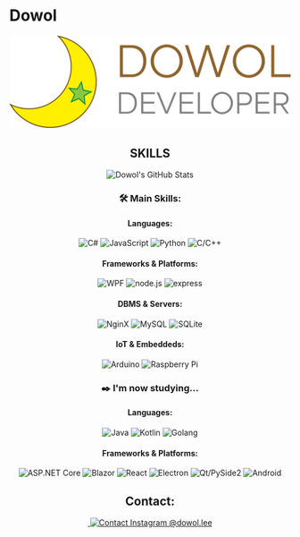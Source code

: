 # Dowol

<section>
</section>


<section align="center">
  <img src="./img/dowol-developer-banner.png" alt="Dowol Developer" />
</section>
<!--
<section title="Read more stories" align="center">
  <p>READ MORE STORIES</p>
  <table align="center" border="0">
    <tbody>
      <tr>
        <td>
          <a href="./whoami.ko.md" hreflang="ko">한국어</a>
        </td>
        <td>
          <a href="./whoami.en.md" hreflang="en">English</a>
        </td>
        <td>
          <a href="./whoami.ja.md" hreflang="ja">日本語</a>
        </td>
        <td>
          <a href="./whoami.fr.md" hreflang="fr">français</a>
        </td>
      </tr>
    </tbody>
  </table>
</section>
-->
<section title="Skills" align="center">
  <h2>SKILLS</h2>
  <img src="https://github-readme-stats.vercel.app/api/top-langs/?username=dowol&theme=transparent&border_raduis=4&langs_count=5" alt="Dowol's GitHub Stats" />
  <h3>🛠️ Main Skills: </h3>
  <h4>Languages:</h4>
  <img src="https://img.shields.io/badge/C%E2%99%AF-239120?style=for-the-badge&logo=csharp&logoColor=eee" alt="C#" />
  <img src="https://img.shields.io/badge/JavaScript-F7DF1E?style=for-the-badge&logo=javascript&logoColor=333" alt="JavaScript" />
  <img src="https://img.shields.io/badge/Python-3776AB?style=for-the-badge&logo=python&logoColor=eee" alt="Python" />
  <img src="https://img.shields.io/badge/C%2fC++-00599C?style=for-the-badge&logo=cplusplus" alt="C/C++" />
  <h4>Frameworks &amp; Platforms:</h4>
  <img src="https://img.shields.io/badge/WPF-0c54c2?style=for-the-badge&logo=xaml" alt="WPF" />
  <img src="https://img.shields.io/badge/node.js-339933?style=for-the-badge&logo=node.js&logoColor=eee" alt="node.js" />
  <img src="https://img.shields.io/badge/express-black?style=for-the-badge&logo=express&logoColor=eee" alt="express" />
  <h4>DBMS &amp; Servers:</h4>
  <img src="https://img.shields.io/badge/NginX-009639?style=for-the-badge&logo=nginx&logoColor=eee" alt="NginX" />
  <img src="https://img.shields.io/badge/MySQL-4479a1?style=for-the-badge&logo=mysql&logoColor=eee" alt="MySQL" />
  <img src="https://img.shields.io/badge/SQLite-003b57?style=for-the-badge&logo=sqlite&logoColor=eee" alt="SQLite" />
  <h4>IoT &amp; Embeddeds:</h4>
  <img src="https://img.shields.io/badge/Arduino-00979d?style=for-the-badge&logo=arduino&logoColor=eee" alt="Arduino" />
  <img src="https://img.shields.io/badge/Raspberry%20Pi-a22846?style=for-the-badge&logo=raspberrypi&logoColor=eee" alt="Raspberry Pi" />
  <h3>✒️ I'm now studying...</h3>
  <h4>Languages:</h4>
  <img src="https://img.shields.io/badge/Java-007396?style=for-the-badge&logo=openjdk&logoColor=eee" alt="Java" />
  <img src="https://img.shields.io/badge/Kotlin-7f52ff?style=for-the-badge&logo=kotlin&logoColor=eee" alt="Kotlin" />
  <img src="https://img.shields.io/badge/Go-00add8?style=for-the-badge&logo=go&logoColor=eee" alt="Golang" />
  <h4>Frameworks &amp; Platforms:</h4>
  <img src="https://img.shields.io/badge/ASP.NET%20Core-512bd4?style=for-the-badge&logo=dotnet" alt="ASP.NET Core" />
  <img src="https://img.shields.io/badge/Blazor-512bd4?style=for-the-badge&logo=blazor" alt="Blazor" />
  <img src="https://img.shields.io/badge/React-61dafb?style=for-the-badge&logo=react&logoColor=333" alt="React" />
  <img src="https://img.shields.io/badge/Electron-47848f?style=for-the-badge&logo=electron&logoColor=eee" alt="Electron" />
  <img src="https://img.shields.io/badge/Qt%2fPySide2-41cd52?style=for-the-badge&logo=qt&logoColor=eee" alt="Qt/PySide2" />
  <img src="https://img.shields.io/badge/Android-3ddc84?style=for-the-badge&logo=android&logoColor=eee" alt="Android" />
</section>
<section title="Contact" align="center">
  <h2>Contact:</h2>
  <a href="mailto://dowol1212@gmail.com">
    <img src="https://img.shields.io/badge/Email-dowol1212@gmail.com-ea4335?logo=gmail&style=social" alt Contact Email dowol1212@gmail.com" />
  </a>
  <a href="https://instagram.com/dowol.lee/">
    <img src="https://img.shields.io/badge/Instagram-@dowol.lee-e4405f?logo=instagram&style=social" alt="Contact Instagram @dowol.lee" />
  </a>
</section>
